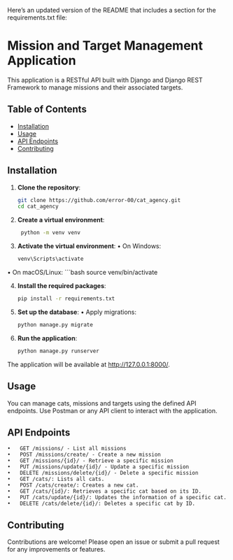Here’s an updated version of the README that includes a section for the requirements.txt file:

# Mission and Target Management Application

This application is a RESTful API built with Django and Django REST Framework to manage missions and their associated targets.

## Table of Contents

- [Installation](#installation)
- [Usage](#usage)
- [API Endpoints](#api-endpoints)
- [Contributing](#contributing)

## Installation

1. **Clone the repository**:
   ```bash
   git clone https://github.com/error-00/cat_agency.git
   cd cat_agency

2. **Create a virtual environment**:
   ```bash
    python -m venv venv

3. **Activate the virtual environment**:
	•	On Windows:
    ```bash
    venv\Scripts\activate
    
  •	On macOS/Linux:
    ```bash
    source venv/bin/activate

4. **Install the required packages**:
    ```bash
    pip install -r requirements.txt

5. **Set up the database**:
	•	Apply migrations:
    ```bash
    python manage.py migrate

5. **Run the application**:
    ```bash
    python manage.py runserver

  The application will be available at http://127.0.0.1:8000/.


## Usage

You can manage cats, missions and targets using the defined API endpoints. Use Postman or any API client to interact with the application.

## API Endpoints

	•	GET /missions/ - List all missions
	•	POST /missions/create/ - Create a new mission
	•	GET /missions/{id}/ - Retrieve a specific mission
	•	PUT /missions/update/{id}/ - Update a specific mission
	•	DELETE /missions/delete/{id}/ - Delete a specific mission
	•	GET /cats/: Lists all cats.
	•	POST /cats/create/: Creates a new cat.
	•	GET /cats/{id}/: Retrieves a specific cat based on its ID.
	•	PUT /cats/update/{id}/: Updates the information of a specific cat.
	•	DELETE /cats/delete/{id}/: Deletes a specific cat by ID.



## Contributing

Contributions are welcome! Please open an issue or submit a pull request for any improvements or features.
